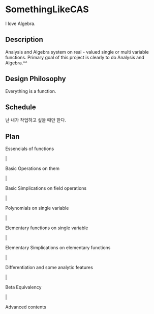 # SomethingLikeCAS
I love Algebra.


## Description

Analysis and Algebra system on real - valued single or multi variable functions. Primary goal of this project is
clearly to do Analysis and Algebra.^^

## Design Philosophy

Everything is a function.

## Schedule 

난 내가 작업하고 싶을 때만 한다.

## Plan

Essencials of functions

|

Basic Operations on them

|

Basic Simplications on field operations

|

Polynomials on single variable

|

Elementary functions on single variable

|

Elementary Simplications on elementary functions

|

Differentiation and some analytic features

|

Beta Equivalency 

|

Advanced contents
